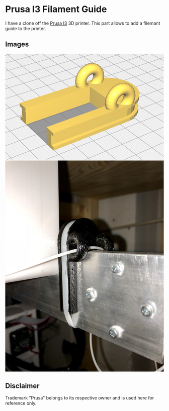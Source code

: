 # Prusa I3 Filament Guide
I have a clone off the [Prusa I3](https://www.prusaprinters.org/prusa-i3/) 3D printer. This part allows to add a filemant guide to the printer.

## Images
![Rendering](rendering.png)
![Photo](photo.jpg)

## Disclaimer
Trademark "Prusa" belongs to its respective owner and is used here for reference only.
